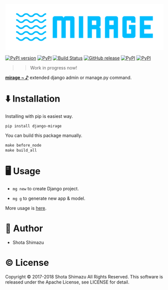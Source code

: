 ![Mirage](./docs/assets/logo.png)

[![PyPI version](https://badge.fury.io/py/django-mirage.svg)](https://badge.fury.io/py/django-mirage)
[![PyPI](https://img.shields.io/pypi/pyversions/django-mirage.svg)]()
[![Build Status](https://travis-ci.org/shotastage/django-mirage.svg?branch=master)](https://travis-ci.org/shotastage/django-mirage)
[![GitHub release](https://img.shields.io/github/release/shotastage/django-mirage.svg)](https://github.com/shotastage/django-mirage/releases)
[![PyPI](https://img.shields.io/pypi/format/django-mirage.svg)]()
[![PyPI](https://img.shields.io/pypi/l/django-mirage.svg)](https://opensource.org/licenses/Apache-2.0)


>> Work in progress now!

**[mirage ~ ♪](https://youtu.be/nhrXbPlpdQQ?t=3m4s)** extended django admin or manage.py command.

# ⬇️  Installation

Installing with pip is easiest way.

```
pip install django-mirage
```

You can build this package manually.

```
make before_node
make build_all
```

# 🖥  Usage

* `mg new` to create Django project.

* `mg g` to generate new app & model.

More usage is [here]().

# 🤪  Author

- Shota Shimazu

# ©  License

Copyright © 2017-2018 Shota Shimazu All Rights Reserved.
This software is released under the Apache License, see LICENSE for detail.
